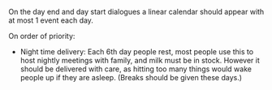 On the day end and day start dialogues a linear calendar should appear with at most 1 event each day.

On order of priority:
- Night time delivery: Each 6th day people rest, most people use this to host nightly meetings with family, and milk must be in stock. However it should be delivered with care, as hitting too many things would wake people up if they are asleep. (Breaks should be given these days.)